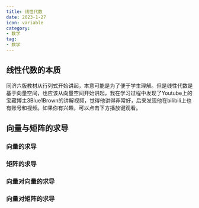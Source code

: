 ```yaml
---
title: 线性代数
date: 2023-1-27
icon: variable
category:
- 数学
tag:
- 数学
---
```


## 线性代数的本质

同济六版教材从行列式开始讲起，本意可能是为了便于学生理解。但是线性代数是基于向量空间，也应该从向量空间开始讲起，我在学习过程中发现了Youtube上的宝藏博主3Blue1Brown的讲解视频，觉得他讲得非常好，后来发现他在bilibili上也有账号和视频。如果你有兴趣，可以点击下方播放键观看。



<BiliBili bvid="BV1ys411472E" />







## 向量与矩阵的求导

### 向量的求导



### 矩阵的求导



### 向量对向量的求导



### 向量对矩阵的求导



